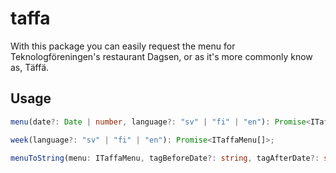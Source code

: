 # taffa
With this package you can easily request the menu for Teknologföreningen's restaurant Dagsen, or as it's more commonly know as, Täffä.

## Usage
```ts
menu(date?: Date | number, language?: "sv" | "fi" | "en"): Promise<ITaffaMenu>;

week(language?: "sv" | "fi" | "en"): Promise<ITaffaMenu[]>;

menuToString(menu: ITaffaMenu, tagBeforeDate?: string, tagAfterDate?: string): string;
```
